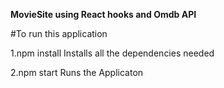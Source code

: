 **MovieSite using React hooks and Omdb API**

#To run this application

1.npm install
  Installs all the dependencies needed
  
2.npm start
  Runs the Applicaton

